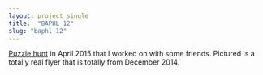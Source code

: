 ```yaml
---
layout: project_single
title:  "BAPHL 12"
slug: "baphl-12"
---
```

[Puzzle hunt](http://www.baphl.org/12) in April 2015 that I worked on with some friends. Pictured is a totally real flyer that is totally from December 2014.